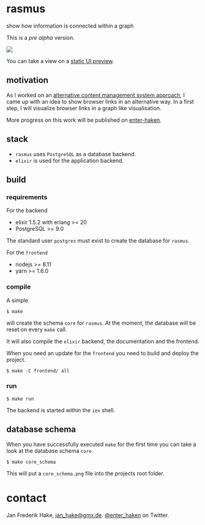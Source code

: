 # rasmus

show how information is connected within a graph 

This is a *pre alpha* version.

![][rasmusFrontend]

You can take a view on a [static UI preview][staticUI].

## motivation

As I worked on an [alternative content management system approach](http://enter-haken.github.io/posts/2018-02-19-rasmus.html),
I came up with an idea to show browser links in an alternative way.
In a first step, I will visualize browser links in a graph like visualisation.

More progress on this work will be published on [enter-haken](http://enter-haken.github.io).

## stack

* `rasmus` uses `PostgreSQL` as a database backend.
* `elixir` is used for the application backend.

## build

### requirements

For the backend

* elixir 1.5.2 with erlang >= 20
* PostgreSQL >= 9.0

The standard user `postgres` must exist to create the database for `rasmus`.

For the `frontend`

* nodejs >= 8.11
* yarn >= 1.6.0

### compile

A simple 

    $ make

will create the schema `core` for `rasmus`.
At the moment, the database will be reset on every `make` call.

It will also compile the `elixir` backend, the documentation and the frontend.

When you need an update for the `frontend` you need to build and deploy the project.

    $ make -C frontend/ all 

### run

    $ make run

The backend is started within the `iex` shell.

## database schema

When you have successfully executed `make` for the first time you can take a look at the database schema `core`.

    $ make core_schema

This will put a `core_schema.png` file into the projects root folder.

# contact

Jan Frederik Hake, <jan_hake@gmx.de>. [@enter_haken](https://twitter.com/enter_haken) on Twitter.

[rasmusFrontend]: readme_images/rasmus_frontend.png
[staticUI]: https://enter-haken.github.io/example/rasmus/alpha/index.html
